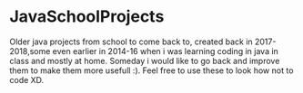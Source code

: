 # JavaSchoolProjects
Older java projects from school to come back to, created back in 2017-2018,some even earlier in 2014-16 when i was learning coding in java in class and mostly at home. Someday i would like to go back and improve them to make them more usefull :).
Feel free to use these to look how not to code XD.
